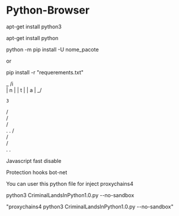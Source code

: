 # Python-Browser
apt-get install python3

apt-get install python

python -m pip install -U nome_pacote 

or 

pip install -r "requerements.txt"

   _
  /i\
 | n |
 | t |
 | a |
  \_/

    3
   / \
  /   \
 /     \
.       . 
   / \
  /   \
 /     \
.       .



Javascript fast disable

Protection hooks bot-net


You can user this python file for inject proxychains4



python3 CriminalLandsInPython1.0.py --no-sandbox


"proxychains4 python3 CriminalLandsInPython1.0.py --no-sandbox"

